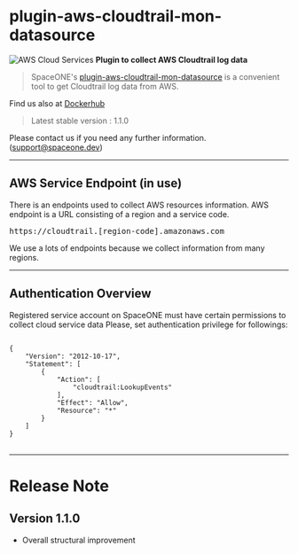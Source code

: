 # plugin-aws-cloudtrail-mon-datasource

![AWS Cloud Services](https://spaceone-custom-assets.s3.ap-northeast-2.amazonaws.com/console-assets/icons/aws-cloudtrail.svg)
**Plugin to collect AWS Cloudtrail log data**

> SpaceONE's [plugin-aws-cloudtrail-mon-datasource](https://github.com/spaceone-dev/plugin-aws-cloudtrail-mon-datasource) is a convenient tool to get Cloudtrail log data from AWS.


Find us also at [Dockerhub](https://hub.docker.com/repository/docker/spaceone/plugin-aws-cloudtrail-mon-datasource)
> Latest stable version : 1.1.0

Please contact us if you need any further information. (<support@spaceone.dev>)

---

## AWS Service Endpoint (in use)

 There is an endpoints used to collect AWS resources information.
AWS endpoint is a URL consisting of a region and a service code. 
<pre>
https://cloudtrail.[region-code].amazonaws.com
</pre>

We use a lots of endpoints because we collect information from many regions.  


---
## Authentication Overview

Registered service account on SpaceONE must have certain permissions to collect cloud service data Please, set
authentication privilege for followings:

<pre>
<code>
{
    "Version": "2012-10-17",
    "Statement": [
        {
            "Action": [
                "cloudtrail:LookupEvents"
            ],
            "Effect": "Allow",
            "Resource": "*"
        }
    ]
}
</code>
</pre>


---

# Release Note

## Version 1.1.0
  * Overall structural improvement
